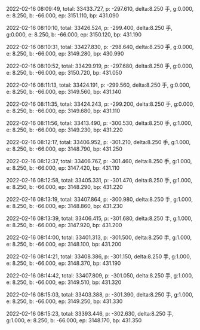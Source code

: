 2022-02-16 08:09:49, total: 33433.727, p: -297.610, delta:8.250 手, g:0.000, e: 8.250, b: -66.000, ep: 3151.110, bp: 431.090

2022-02-16 08:10:10, total: 33426.524, p: -299.400, delta:8.250 手, g:0.000, e: 8.250, b: -66.000, ep: 3150.120, bp: 431.190

2022-02-16 08:10:31, total: 33427.830, p: -298.640, delta:8.250 手, g:0.000, e: 8.250, b: -66.000, ep: 3149.280, bp: 430.990

2022-02-16 08:10:52, total: 33429.919, p: -297.680, delta:8.250 手, g:0.000, e: 8.250, b: -66.000, ep: 3150.720, bp: 431.050

2022-02-16 08:11:13, total: 33424.191, p: -299.560, delta:8.250 手, g:0.000, e: 8.250, b: -66.000, ep: 3149.560, bp: 431.140

2022-02-16 08:11:35, total: 33424.243, p: -299.200, delta:8.250 手, g:0.000, e: 8.250, b: -66.000, ep: 3149.680, bp: 431.110

2022-02-16 08:11:56, total: 33413.490, p: -300.530, delta:8.250 手, g:1.000, e: 8.250, b: -66.000, ep: 3149.230, bp: 431.220

2022-02-16 08:12:17, total: 33406.952, p: -301.210, delta:8.250 手, g:1.000, e: 8.250, b: -66.000, ep: 3148.790, bp: 431.250

2022-02-16 08:12:37, total: 33406.767, p: -301.460, delta:8.250 手, g:1.000, e: 8.250, b: -66.000, ep: 3147.420, bp: 431.110

2022-02-16 08:12:58, total: 33405.331, p: -301.470, delta:8.250 手, g:1.000, e: 8.250, b: -66.000, ep: 3148.290, bp: 431.220

2022-02-16 08:13:19, total: 33407.864, p: -300.980, delta:8.250 手, g:1.000, e: 8.250, b: -66.000, ep: 3148.860, bp: 431.230

2022-02-16 08:13:39, total: 33406.415, p: -301.680, delta:8.250 手, g:1.000, e: 8.250, b: -66.000, ep: 3147.920, bp: 431.200

2022-02-16 08:14:00, total: 33401.313, p: -301.500, delta:8.250 手, g:1.000, e: 8.250, b: -66.000, ep: 3148.100, bp: 431.200

2022-02-16 08:14:21, total: 33408.386, p: -301.150, delta:8.250 手, g:1.000, e: 8.250, b: -66.000, ep: 3148.370, bp: 431.190

2022-02-16 08:14:42, total: 33407.809, p: -301.050, delta:8.250 手, g:1.000, e: 8.250, b: -66.000, ep: 3149.510, bp: 431.320

2022-02-16 08:15:03, total: 33403.388, p: -301.390, delta:8.250 手, g:1.000, e: 8.250, b: -66.000, ep: 3149.250, bp: 431.330

2022-02-16 08:15:23, total: 33393.446, p: -302.630, delta:8.250 手, g:1.000, e: 8.250, b: -66.000, ep: 3148.170, bp: 431.350